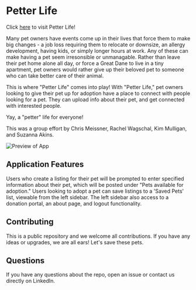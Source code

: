 
# Petter Life

Click [here](https://a-petter-life.herokuapp.com) to visit Petter Life!

Many pet owners have events come up in their lives that force them to make big changes - a job loss requiring them to relocate or downsize, an allergy development, having kids, or simply longer hours at work. Any of these can make having a pet seem irresonsible or unmanagable.  Rather than leave their pet home alone all day, or force a Great Dane to live in a tiny apartment, pet owners would rather give up their beloved pet to someone who can take better care of their animal. 

This is where "Petter Life" comes into play!  With "Petter Life," pet owners looking to give their pet up for adoption have a place to connect with people looking for a pet.  They can upload info about their pet, and get connected with interested people.  

Yay, a "petter" life for everyone!

This was a group effort by Chris Meissner, Rachel Wagschal, Kim Mulligan, and Suzanna Akins. 

![Preview of App](./client/public/preview.png)

## Application Features
Users who create a listing for their pet will be prompted to enter specified information about their pet, which will be posted under "Pets available for adoption." Users looking to adopt a pet can save listings to a 'Saved Pets' list, viewable from the left sidebar. The left sidebar also access to a donation portal, an about page, and logout functionality.

## Contributing
This is a public repository and we welcome all contributions.  If you have any ideas or upgrades, we are all ears! Let's save these pets.

## Questions
If you have any questions about the repo, open an issue or contact us directly on LinkedIn. 
